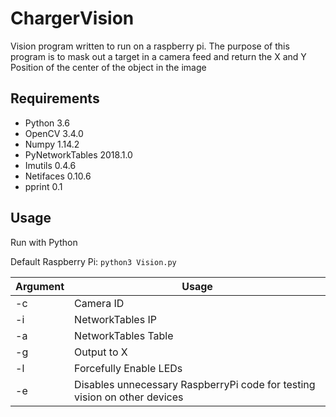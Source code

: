# ChargerVision

Vision program written to run on a raspberry pi. The purpose of this program is to mask out a target in a camera feed and return the X and Y Position of the center of the object in the image

## Requirements
* Python 3.6
* OpenCV 3.4.0
* Numpy 1.14.2
* PyNetworkTables 2018.1.0
* Imutils 0.4.6
* Netifaces 0.10.6
* pprint 0.1

## Usage
Run with Python

Default Raspberry Pi: `python3 Vision.py`

Argument | Usage
--- | ---
-c | Camera ID
-i | NetworkTables IP
-a | NetworkTables Table
-g | Output to X
-l | Forcefully Enable LEDs
-e | Disables unnecessary RaspberryPi code for testing vision on other devices
